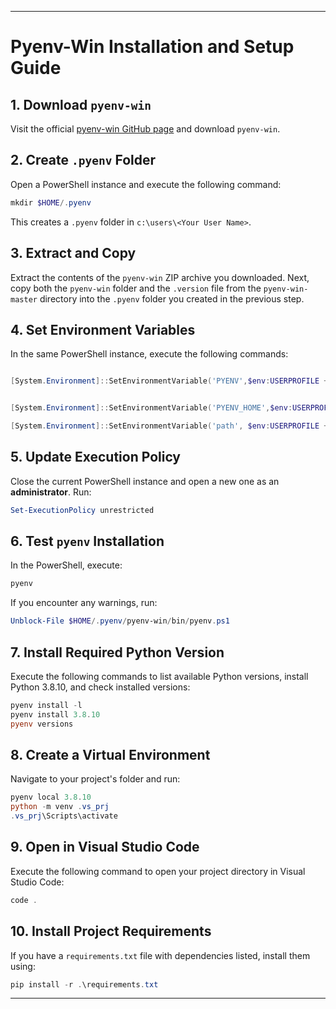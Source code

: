 
---

# Pyenv-Win Installation and Setup Guide

## **1. Download `pyenv-win`**
Visit the official [pyenv-win GitHub page](https://github.com/pyenv-win/pyenv-win) and download `pyenv-win`.

## **2. Create `.pyenv` Folder**
Open a PowerShell instance and execute the following command:
```powershell
mkdir $HOME/.pyenv
```
This creates a `.pyenv` folder in `c:\users\<Your User Name>`.

## **3. Extract and Copy**
Extract the contents of the `pyenv-win` ZIP archive you downloaded. Next, copy both the `pyenv-win` folder and the `.version` file from the `pyenv-win-master` directory into the `.pyenv` folder you created in the previous step.

## **4. Set Environment Variables**
In the same PowerShell instance, execute the following commands:

```powershell

[System.Environment]::SetEnvironmentVariable('PYENV',$env:USERPROFILE + "\.pyenv\pyenv-win\","User")


[System.Environment]::SetEnvironmentVariable('PYENV_HOME',$env:USERPROFILE + "\.pyenv\pyenv-win\","User")

[System.Environment]::SetEnvironmentVariable('path', $env:USERPROFILE + "\.pyenv\pyenv-win\bin;" + $env:USERPROFILE + "\.pyenv\pyenv-win\shims;" + [System.Environment]::GetEnvironmentVariable('path', "User"),"User")

```

## **5. Update Execution Policy**
Close the current PowerShell instance and open a new one as an **administrator**. Run:
```powershell
Set-ExecutionPolicy unrestricted
```

## **6. Test `pyenv` Installation**
In the PowerShell, execute:
```powershell
pyenv
```

If you encounter any warnings, run:
```powershell
Unblock-File $HOME/.pyenv/pyenv-win/bin/pyenv.ps1
```

## **7. Install Required Python Version**
Execute the following commands to list available Python versions, install Python 3.8.10, and check installed versions:
```powershell
pyenv install -l
pyenv install 3.8.10
pyenv versions
```

## **8. Create a Virtual Environment**
Navigate to your project's folder and run:
```powershell
pyenv local 3.8.10
python -m venv .vs_prj
.vs_prj\Scripts\activate
```

## **9. Open in Visual Studio Code**
Execute the following command to open your project directory in Visual Studio Code:
```powershell
code .
```

## **10. Install Project Requirements**
If you have a `requirements.txt` file with dependencies listed, install them using:
```powershell
pip install -r .\requirements.txt
```

---
